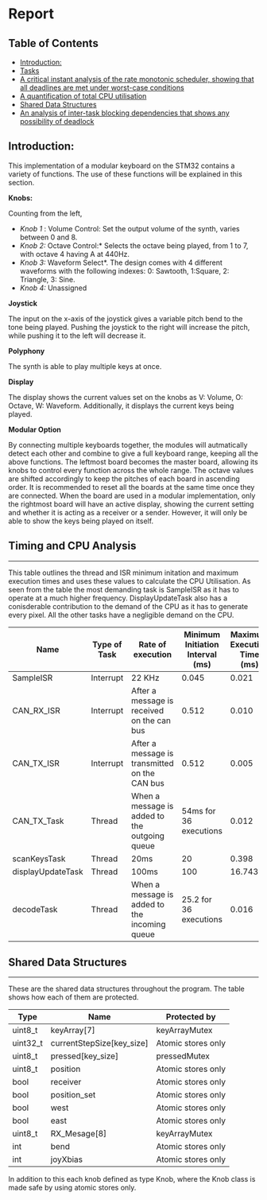 # Report

## Table of Contents <!-- omit from toc -->
- [Introduction:](#introduction)
- [Tasks](#tasks)
- [A critical instant analysis of the rate monotonic scheduler, showing that all deadlines are met under worst-case conditions](#a-critical-instant-analysis-of-the-rate-monotonic-scheduler-showing-that-all-deadlines-are-met-under-worst-case-conditions)
- [A quantification of total CPU utilisation](#a-quantification-of-total-cpu-utilisation)
- [Shared Data Structures](#shared-data-structures)
- [An analysis of inter-task blocking dependencies that shows any possibility of deadlock](#an-analysis-of-inter-task-blocking-dependencies-that-shows-any-possibility-of-deadlock)

## Introduction:

This implementation of a modular keyboard on the STM32 contains a variety of functions. The use of these functions will be explained in this section.

**Knobs:**

Counting from the left, 
- *Knob 1* : Volume Control: Set the output volume of the synth, varies between 0 and 8.
- *Knob 2:* Octave Control:* Selects the octave being played, from 1 to 7, with octave 4  having A at 440Hz.
- *Knob 3:* Waveform Select*. The design comes with 4 different waveforms with the following indexes: 0: Sawtooth, 1:Square, 2: Triangle, 3: Sine.
- *Knob 4:* Unassigned

**Joystick**

The input on the x-axis of the joystick gives a variable pitch bend to the tone being played. Pushing the joystick to the right will increase the pitch, while pushing it to the left will decrease it.

**Polyphony**

The synth is able to play multiple keys at once.

**Display**

The display shows the current values set on the knobs as V: Volume, O: Octave, W: Waveform. Additionally, it displays the current keys being played.

**Modular Option**

By connecting multiple keyboards together, the modules will autmatically detect each other and combine to give a full keyboard range, keeping all the above functions. The leftmost board becomes the master board, allowing its knobs to control every function across the whole range. The octave values are shifted accordingly to keep the pitches of each board in ascending order. It is recommended to reset all the boards at the same time once they are connected. When the board are used in a modular implementation, only the rightmost board will have an active display, showing the current setting and whether it is acting as a receiver or a sender. However, it will only be able to show the keys being played on itself.




## Timing and CPU Analysis
___

This table outlines the thread and ISR minimum initation and maximum execution times and uses these values to calculate the CPU Utilisation. As seen from the table the most demanding task is SampleISR as it has to operate at a much higher frequency. DisplayUpdateTask also has a conisderable contribution to the demand of the CPU as it has to generate every pixel. All the other tasks have a negligible demand on the CPU.  


| Name              | Type of Task | Rate of execution                             | Minimum Initiation Interval (ms) | Maximum Execution Time (ms) | CPU Utilisation (%) |
|-------------------|--------------|-----------------------------------------------|----------------------------------|-----------------------------|---------------------|
| SampleISR         | Interrupt    | 22 KHz                                        | 0.045                            | 0.021                       | 46.67               |
| CAN_RX_ISR        | Interrupt    | After a message is received on the can bus    | 0.512                            | 0.010                       | 1.95                |
| CAN_TX_ISR        | Interrupt    | After a message is transmitted on the CAN bus | 0.512                            | 0.005                       | 0.98                |
| CAN_TX_Task       | Thread       | When a message is added to the outgoing queue | 54ms for 36 executions           | 0.012                       | 0.80                |
| scanKeysTask      | Thread       | 20ms                                          | 20                               | 0.398                       | 1.99                |
| displayUpdateTask | Thread       | 100ms                                         | 100                              | 16.743                      | 16.74               |
| decodeTask        | Thread       | When a message is added to the incoming queue | 25.2 for 36 executions           | 0.016                       | 2.28                |


## Shared Data Structures
___

These are the shared data structures throughout the program. The table shows how each of them are protected.

| Type     | Name                      | Protected by       |
|----------|---------------------------|--------------------|
| uint8_t  | keyArray[7]               | keyArrayMutex      |
| uint32_t | currentStepSize[key_size] | Atomic stores only |
| uint8_t  | pressed[key_size]         | pressedMutex       |
| uint8_t  | position                  | Atomic stores only |
| bool     | receiver                  | Atomic stores only |
| bool     | position_set              | Atomic stores only |
| bool     | west                      | Atomic stores only |
| bool     | east                      | Atomic stores only |
| uint8_t  | RX_Mesage[8]              | keyArrayMutex      |
| int      | bend                      | Atomic stores only |
| int      | joyXbias                  | Atomic stores only |

In addition to this each knob defined as type Knob, where the Knob class is made safe by using atomic stores only.



